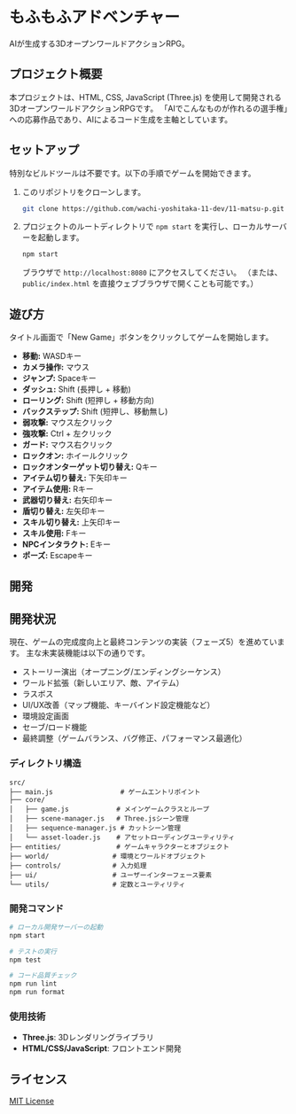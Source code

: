 # もふもふアドベンチャー

AIが生成する3DオープンワールドアクションRPG。

## プロジェクト概要

本プロジェクトは、HTML, CSS, JavaScript (Three.js) を使用して開発される3DオープンワールドアクションRPGです。
「AIでこんなものが作れるの選手権」への応募作品であり、AIによるコード生成を主軸としています。

## セットアップ

特別なビルドツールは不要です。以下の手順でゲームを開始できます。

1.  このリポジトリをクローンします。
    ```bash
    git clone https://github.com/wachi-yoshitaka-11-dev/11-matsu-p.git
    ```
2.  プロジェクトのルートディレクトリで `npm start` を実行し、ローカルサーバーを起動します。
    ```bash
    npm start
    ```
    ブラウザで `http://localhost:8080` にアクセスしてください。
    （または、`public/index.html` を直接ウェブブラウザで開くことも可能です。）

## 遊び方

タイトル画面で「New Game」ボタンをクリックしてゲームを開始します。

- **移動:** WASDキー
- **カメラ操作:** マウス
- **ジャンプ:** Spaceキー
- **ダッシュ:** Shift (長押し + 移動)
- **ローリング:** Shift (短押し + 移動方向)
- **バックステップ:** Shift (短押し、移動無し)
- **弱攻撃:** マウス左クリック
- **強攻撃:** Ctrl + 左クリック
- **ガード:** マウス右クリック
- **ロックオン:** ホイールクリック
- **ロックオンターゲット切り替え:** Qキー
- **アイテム切り替え:** 下矢印キー
- **アイテム使用:** Rキー
- **武器切り替え:** 右矢印キー
- **盾切り替え:** 左矢印キー
- **スキル切り替え:** 上矢印キー
- **スキル使用:** Fキー
- **NPCインタラクト:** Eキー
- **ポーズ:** Escapeキー

## 開発

## 開発状況

現在、ゲームの完成度向上と最終コンテンツの実装（フェーズ5）を進めています。
主な未実装機能は以下の通りです。

- ストーリー演出（オープニング/エンディングシーケンス）
- ワールド拡張（新しいエリア、敵、アイテム）
- ラスボス
- UI/UX改善（マップ機能、キーバインド設定機能など）
- 環境設定画面
- セーブ/ロード機能
- 最終調整（ゲームバランス、バグ修正、パフォーマンス最適化）

### ディレクトリ構造

```
src/
├── main.js                 # ゲームエントリポイント
├── core/
│   ├── game.js            # メインゲームクラスとループ
│   ├── scene-manager.js   # Three.jsシーン管理
│   ├── sequence-manager.js # カットシーン管理
│   └── asset-loader.js    # アセットローディングユーティリティ
├── entities/              # ゲームキャラクターとオブジェクト
├── world/                # 環境とワールドオブジェクト
├── controls/             # 入力処理
├── ui/                   # ユーザーインターフェース要素
└── utils/                # 定数とユーティリティ
```

### 開発コマンド

```bash
# ローカル開発サーバーの起動
npm start

# テストの実行
npm test

# コード品質チェック
npm run lint
npm run format
```



### 使用技術

- **Three.js**: 3Dレンダリングライブラリ
- **HTML/CSS/JavaScript**: フロントエンド開発

## ライセンス

[MIT License](LICENSE.md)
